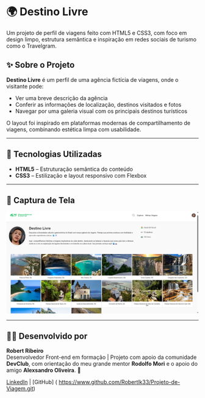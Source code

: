 # 🌍 Destino Livre

Um projeto de perfil de viagens feito com HTML5 e CSS3, com foco em design limpo, estrutura semântica e inspiração em redes sociais de turismo como o Travelgram.

## ✨ Sobre o Projeto

**Destino Livre** é um perfil de uma agência fictícia de viagens, onde o visitante pode:

- Ver uma breve descrição da agência
- Conferir as informações de localização, destinos visitados e fotos
- Navegar por uma galeria visual com os principais destinos turísticos

O layout foi inspirado em plataformas modernas de compartilhamento de viagens, combinando estética limpa com usabilidade.

---

## 🧪 Tecnologias Utilizadas

- **HTML5** – Estruturação semântica do conteúdo
- **CSS3** – Estilização e layout responsivo com Flexbox

---

## 📸 Captura de Tela
![Preview do Projeto](https://github.com/Robertlk33/Projeto-de-Viagem/blob/master/img/Readme-viagem.png?raw=true)

---
## 👨‍💻 Desenvolvido por

**Robert Ribeiro**  
Desenvolvedor Front-end em formação | Projeto com apoio da comunidade **DevClub**, com orientação do meu grande mentor **Rodolfo Mori** e o apoio do amigo **Alexsandro Oliveira**. 🚀

[LinkedIn](https://www.linkedin.com/in/robert-ribeiro-0b7a1b2b5) | [GitHub] ( https://www.github.com/Robertlk33/Projeto-de-Viagem.git)


